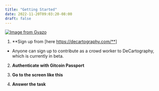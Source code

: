```yaml
---
title: "Getting Started"
date: 2022-11-20T09:03:20-08:00
draft: false
---
```


[![Image from Gyazo](https://i.gyazo.com/7b759607d84ae3380dd6a50cb3fdb6c3.gif)](https://gyazo.com/7b759607d84ae3380dd6a50cb3fdb6c3)

1. **Sign up from [here https://decartography.com/**]
* Anyone can sign up to contribute as a crowd worker to DeCartography, which is currently in beta.

2. **Authenticate with Gitcoin Passport**

3. **Go to the screen like this**

4. **Answer the task**
